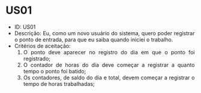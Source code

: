 # US01

<ul>
<li> ID: US01</li>
<li align="justify"> Descrição: Eu, como um novo usuário do sistema, quero poder registrar o ponto de entrada, para que eu saiba quando iniciei o trabalho.</li>
<li align="justify"> Critérios de aceitação:
    <ol>
    <li> O ponto deve aparecer no registro do dia em que o ponto foi registrado;</li>
    <li> O contador de horas do dia deve começar a registrar a quanto tempo o ponto foi batido;</li>
    <li> Os contadores, de saldo do dia e total, devem começar a registrar o tempo de horas trabalhadas;</li>
    </ol>
</ul>